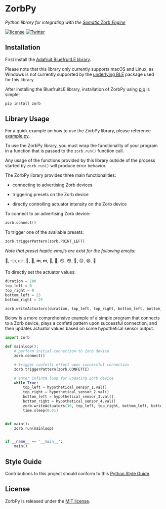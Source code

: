 # ZorbPy

*Python library for integrating with the [Somatic Zorb Engine](https://zorbtouch.com)*

[![license](https://img.shields.io/github/license/mashape/apistatus.svg)](https://github.com/SomaticLabs/ZorbPy/blob/master/LICENSE)
[![Twitter](https://img.shields.io/badge/twitter-@SomaticLabs-orange.svg?style=flat)](http://twitter.com/SomaticLabs)

## Installation

First install the [Adafruit BluefruitLE library](https://github.com/adafruit/Adafruit_Python_BluefruitLE).

Please note that this library only currently supports macOS and Linux, as Windows is not currently supported by the [underlying BLE](https://github.com/adafruit/Adafruit_Python_BluefruitLE) package used for this library.

After installing the BluefruitLE library, installation of ZorbPy using [pip](https://pypi.org/project/pip/) is simple:

```sh
pip install zorb
```


## Library Usage

For a quick example on how to use the ZorbPy library, please reference [example.py](https://github.com/SomaticLabs/ZorbPy/blob/master/example.py).

To use the ZorbPy library, you must wrap the functionality of your program in a function that is passed to the `zorb.run()` function call.

Any usage of the functions provided by this library outside of the process started by `zorb.run()` will produce error behavior.


The ZorbPy library provides three main functionalities:

- connecting to advertising Zorb devices

- triggering presets on the Zorb device

- directly controlling actuator intensity on the Zorb device


To connect to an advertising Zorb device:
```python
zorb.connect()
```


To trigger one of the available presets:
```python
zorb.triggerPattern(zorb.POINT_LEFT)
```

*Note that preset haptic emojis are exist for the following emojis:*

🎊, 👈, 👉, 🤛, 🤜, ⏮️, ⏭️, 🙌, 👋, 😯, 😳, 😬, 😊, 😄, 🤣


To directly set the actuator values:
```python
duration = 100
top_left = 0
top_right = 0
bottom_left = 25
bottom_right = 25

zorb.writeActuators(duration, top_left, top_right, bottom_left, bottom_right)
```


Below is a more comprehensive example of a simple program that connects to a Zorb device, plays a confetti pattern upon successful connection, and then updates actuator values based on some hypothetical sensor output.
```python
import zorb

def mainloop():
    # perform initial connection to Zorb device
    zorb.connect()

    # trigger confetti effect upon successful connection
    zorb.triggerPattern(zorb.CONFETTI)

    # enter infinte loop for updating Zorb device
    while True:
        top_left = hypothetical_sensor_1.val()
        top_right = hypothetical_sensor_2.val()
        bottom_left = hypothetical_sensor_3.val()
        bottom_right = hypothetical_sensor_4.val()
        zorb.writeActuators(10, top_left, top_right, bottom_left, bottom_right)
        time.sleep(0.01)


def main():
    zorb.run(mainloop)


if __name__ == '__main__':
    main()
```

## Style Guide

Contributions to this project should conform to this [Python Style Guide](https://www.python.org/dev/peps/pep-0008/).

## License

ZorbPy is released under the [MIT license](https://github.com/SomaticLabs/ZorbPy/blob/master/LICENSE).
